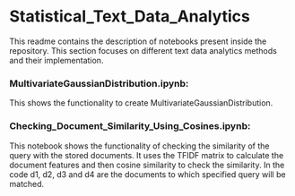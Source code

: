 # Statistical_Text_Data_Analytics
This readme contains the description of notebooks present inside the repository. This section focuses on different text data analytics methods and their implementation.


### MultivariateGaussianDistribution.ipynb: 

This shows the functionality to create MultivariateGaussianDistribution.

### Checking_Document_Similarity_Using_Cosines.ipynb: 

This notebook shows the functionality of checking the similarity of the query with the stored documents. It uses the TFIDF matrix to calculate the document features and then cosine similarity to check the similarity. In the code d1, d2, d3 and d4 are the documents to which specified query will be matched.
